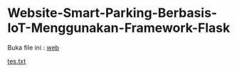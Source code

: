 # Website-Smart-Parking-Berbasis-IoT-Menggunakan-Framework-Flask

Buka file ini :
[web](web/)

[tes.txt](web/tes.txt)
